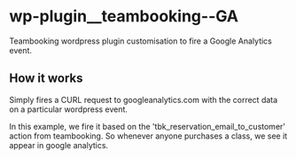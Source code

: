 # wp-plugin__teambooking--GA
Teambooking wordpress plugin customisation to fire a Google Analytics event.

## How it works
Simply fires a CURL request to googleanalytics.com with the correct data on a particular wordpress event.

In this example, we fire it based on the 'tbk_reservation_email_to_customer' action from teambooking. So whenever anyone purchases a class, we see it appear in google analytics.

